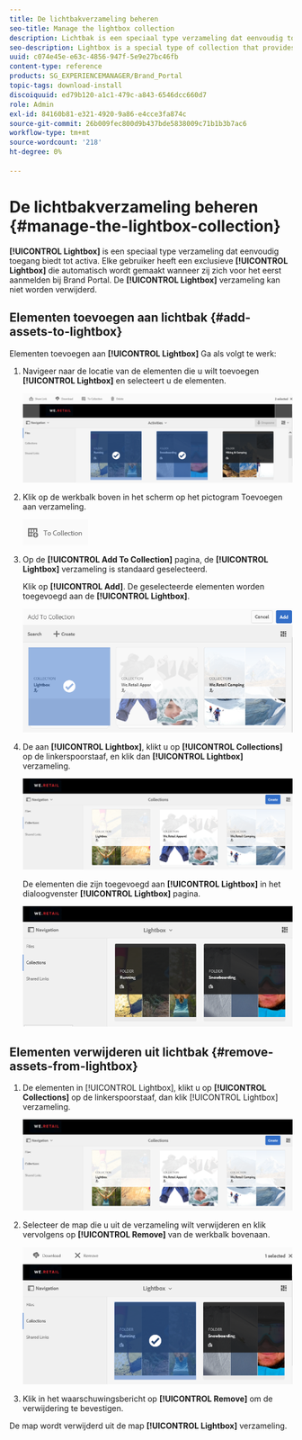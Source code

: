 ```yaml
---
title: De lichtbakverzameling beheren
seo-title: Manage the lightbox collection
description: Lichtbak is een speciaal type verzameling dat eenvoudig toegang biedt tot elementen. Elke gebruiker heeft een exclusieve lichtbak die automatisch wordt gecreeerd wanneer zij login aan Brand Portal voor het eerst. De lichtbakverzameling kan niet worden verwijderd.
seo-description: Lightbox is a special type of collection that provides easy access to assets. Each user has an exclusive lightbox that is automatically created when they log in to Brand Portal for the first time. The Lightbox collection cannot be deleted.
uuid: c074e45e-e63c-4856-947f-5e9e27bc46fb
content-type: reference
products: SG_EXPERIENCEMANAGER/Brand_Portal
topic-tags: download-install
discoiquuid: ed79b120-a1c1-479c-a843-6546dcc660d7
role: Admin
exl-id: 84160b81-e321-4920-9a86-e4cce3fa874c
source-git-commit: 26b009fec800d9b437bde5838009c71b1b3b7ac6
workflow-type: tm+mt
source-wordcount: '218'
ht-degree: 0%

---
```


# De lichtbakverzameling beheren {#manage-the-lightbox-collection}

**[!UICONTROL Lightbox]** is een speciaal type verzameling dat eenvoudig toegang biedt tot activa. Elke gebruiker heeft een exclusieve **[!UICONTROL Lightbox]** die automatisch wordt gemaakt wanneer zij zich voor het eerst aanmelden bij Brand Portal. De **[!UICONTROL Lightbox]** verzameling kan niet worden verwijderd.

## Elementen toevoegen aan lichtbak {#add-assets-to-lightbox}

Elementen toevoegen aan **[!UICONTROL Lightbox]** Ga als volgt te werk:

1. Navigeer naar de locatie van de elementen die u wilt toevoegen **[!UICONTROL Lightbox]** en selecteert u de elementen.

   ![](assets/link_sharing_assetselection.png)

1. Klik op de werkbalk boven in het scherm op het pictogram Toevoegen aan verzameling.

   ![](assets/add_to_collection.png)

1. Op de **[!UICONTROL Add To Collection]** pagina, de **[!UICONTROL Lightbox]** verzameling is standaard geselecteerd.

   Klik op **[!UICONTROL Add]**. De geselecteerde elementen worden toegevoegd aan de **[!UICONTROL Lightbox]**.

   ![](assets/add_to_collectionlightbox.png)

1. De aan **[!UICONTROL Lightbox]**, klikt u op **[!UICONTROL Collections]** op de linkerspoorstaaf, en klik dan **[!UICONTROL Lightbox]** verzameling.

   ![](assets/collections_lightbox.png)

   De elementen die zijn toegevoegd aan **[!UICONTROL Lightbox]** in het dialoogvenster **[!UICONTROL Lightbox]** pagina.

   ![](assets/added_to_collectionlightbox.png)

## Elementen verwijderen uit lichtbak {#remove-assets-from-lightbox}

1. De elementen in [!UICONTROL Lightbox], klikt u op **[!UICONTROL Collections]** op de linkerspoorstaaf, dan klik [!UICONTROL Lightbox] verzameling.

   ![](assets/collections_lightbox-1.png)

1. Selecteer de map die u uit de verzameling wilt verwijderen en klik vervolgens op **[!UICONTROL Remove]** van de werkbalk bovenaan.

   ![](assets/collections_lightboxdelete.png)

1. Klik in het waarschuwingsbericht op **[!UICONTROL Remove]** om de verwijdering te bevestigen.

De map wordt verwijderd uit de map **[!UICONTROL Lightbox]** verzameling.
